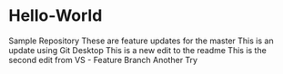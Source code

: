 # Hello-World
Sample Repository
These are feature updates for the master
This is an update using Git Desktop
This is a new edit to the readme
This is the second edit from VS - Feature Branch
Another Try